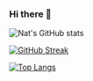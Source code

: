 ### Hi there 👋

<!--
**NatCoding/NatCoding** is a ✨ _special_ ✨ repository because its `README.md` (this file) appears on your GitHub profile.

Here are some ideas to get you started:

- 🔭 I’m currently working on ...
- 🌱 I’m currently learning ...
- 👯 I’m looking to collaborate on ...
- 🤔 I’m looking for help with ...
- 💬 Ask me about ...
- 📫 How to reach me: ...
- 😄 Pronouns: ...
- ⚡ Fun fact: ...
-->
![Nat's GitHub stats](https://github-readme-stats.vercel.app/api?username=NatCoding&show_icons=true&theme=gruvbox)



[![GitHub Streak](https://github-readme-streak-stats.herokuapp.com/?user=NatCoding&show_icons=true&theme=onedark)](https://git.io/streak-stats)

[![Top Langs](https://github-readme-stats.vercel.app/api/top-langs/?username=NatCoding&langs_count=8&show_icons=true&theme=radical)](https://github.com/anuraghazra/github-readme-stats)
